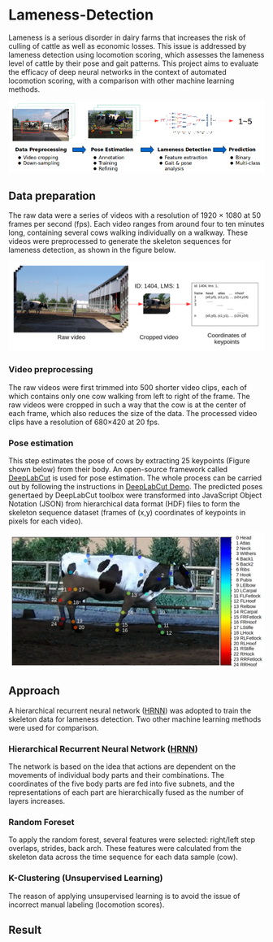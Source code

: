 # Lameness-Detection
Lameness is a serious disorder in dairy farms that increases the risk of culling of cattle as well as economic losses. This issue is addressed by lameness detection using locomotion scoring, which assesses the lameness level of cattle by their pose and gait patterns. This project aims to evaluate the efficacy of deep neural networks in the context of automated locomotion scoring, with a comparison with other machine learning methods.

<div align="center">
    <img src="img/workflow.png">
</div>

## Data preparation
The raw data were a series of videos with a resolution of 1920 × 1080 at 50 frames per second (fps). Each video ranges from around four to ten minutes long, containing several cows walking individually on a walkway. These videos were preprocessed to generate the skeleton sequences for lameness detection, as shown in the figure below. 

<div align="center">
    <img src="img/data_overview.png">
</div>

### Video preprocessing
The raw videos were first trimmed into 500 shorter video clips, each of which contains only one cow walking from left to right of the frame. The raw videos were cropped in such a way that the cow is at the center of each frame, which also reduces the size of the data. The processed video clips have a resolution of 680×420 at 20 fps.

### Pose estimation
This step estimates the pose of cows by extracting 25 keypoints (Figure shown below) from their body. An open-source framework called [DeepLabCut](https://github.com/AlexEMG/DeepLabCut) is used for pose estimation. The whole process can be carried out by following the instructions in [DeepLabCut Demo](https://github.com/AlexEMG/DeepLabCut/blob/master/examples/Demo_yourowndata.ipynb). The predicted poses genertaed by DeepLabCut toolbox were transformed into JavaScript Object Notation (JSON) from hierarchical data format (HDF) files to form the skeleton sequence dataset (frames of (x,y) coordinates of keypoints in pixels for each video).

<div align="center">
    <img src="img/keypoints.png">
</div>

## Approach
A hierarchical recurrent neural network ([HRNN](https://www.cv-foundation.org/openaccess/content_cvpr_2015/html/Du_Hierarchical_Recurrent_Neural_2015_CVPR_paper.html)) was adopted to train the skeleton data for lameness detection. Two other machine learning methods were used for comparison.

### Hierarchical Recurrent Neural Network ([HRNN](https://www.cv-foundation.org/openaccess/content_cvpr_2015/html/Du_Hierarchical_Recurrent_Neural_2015_CVPR_paper.html))
The network is based on the idea that actions are dependent on the movements of individual body parts and their combinations. The coordinates of the five body parts are fed into five subnets, and the representations of each part are hierarchically fused as the number of layers increases.


### Random Foreset
To apply the random forest, several features were selected: right/left step overlaps, strides, back arch. These features were calculated from the skeleton data across the time sequence for each data sample (cow). 


### K-Clustering (Unsupervised Learning)
The reason of applying unsupervised learning is to avoid the issue of incorrect manual labeling (locomotion scores).

## Result

